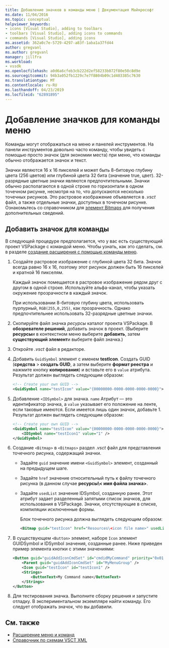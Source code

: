 ```yaml
---
title: Добавление значков в команды меню | Документация Майкрософт
ms.date: 11/04/2016
ms.topic: conceptual
helpviewer_keywords:
- icons [Visual Studio], adding to toolbars
- toolbars [Visual Studio], adding icons to commands
- commands [Visual Studio], adding icons
ms.assetid: 362a0c7e-5729-4297-a83f-1aba1a37fd44
author: gregvanl
ms.author: gregvanl
manager: jillfra
ms.workload:
- vssdk
ms.openlocfilehash: a0d6a6cfeb3cb222d2ef58233b072f80e50c8d9e
ms.sourcegitcommit: 94b3a052fb1229c7e7f8804b09c1d403385c7630
ms.translationtype: MT
ms.contentlocale: ru-RU
ms.lasthandoff: 04/23/2019
ms.locfileid: "62891895"
---
```

# <a name="add-icons-to-menu-commands"></a>Добавление значков для команды меню
Команды могут отображаться на меню и панелей инструментов. На панели инструментов довольно часто команду, чтобы увидеть с помощью просто значок (для экономии места) при меню, что команды обычно отображается значок и текст.

 Значки являются 16 х 16 пикселей и может быть 8-битовую глубину цвета (256 цветов) или глубиной цвета 32 бита (значение true, цвет). 32-разрядные цветные значки являются предпочтительными. Значки обычно располагаются в одной строке по горизонтали в одном точечном рисунке, несмотря на то, что допускаются несколько точечных рисунков. Это растровое изображение объявляется в *.vsct* файл, а также отдельные значки, доступных в точечном рисунке. Ознакомьтесь со справочником для [элемент Bitmaps](../extensibility/bitmaps-element.md) для получения дополнительных сведений.

## <a name="add-an-icon-to-a-command"></a>Добавить значок для команды
 В следующей процедуре предполагается, что у вас есть существующий проект VSPackage с командой меню. Чтобы узнать, как это сделать, см. в разделе [создание расширения с помощью команды меню](../extensibility/creating-an-extension-with-a-menu-command.md).

1. Создайте растровое изображение с глубиной цвета 32 бита. Значок всегда равно 16 x 16, поэтому этот рисунок должен быть 16 пикселей и кратной 16 пикселям.

     Каждый значок помещается в растровое изображение рядом друг с другом в одной строке. Используйте альфа-канал, чтобы указать окружение прозрачности в каждый значок.

     При использовании 8-битовую глубину цвета, использовать пурпурный, `RGB(255,0,255)`, как прозрачность. Однако предпочтительнее использовать 32-разрядные цветные значки.

2. Скопируйте файл значка *ресурсы* каталог проекта VSPackage. В **обозревателе решений**, добавить значок в проект. (Выберите **ресурсы**и в контекстном меню выберите **добавить**, затем **существующий элемент**и выберите файл значка.)

3. Откройте *.vsct* файл в редакторе.

4. Добавить `GuidSymbol` элемент с именем **testIcon**. Создать GUID (**средства** > **создать GUID**, а затем выберите **формат реестра** и нажмите кнопку **копирования**) и вставьте его в `value` атрибута. Результат должен выглядеть следующим образом:

    ```xml
    <!-- Create your own GUID -->
    <GuidSymbol name="testIcon" value="{00000000-0000-0000-0000-0000}">
    ```

5. Добавление `<IDSymbol>` для значка. `name` Атрибут — это идентификатор значка, а `value` указывает его положение на ленте, если таковые имеются. Если имеется лишь один значок, добавьте 1. Результат должен выглядеть следующим образом:

    ```xml
    <!-- Create your own GUID -->
    <GuidSymbol name="testIcon" value="{00000000-0000-0000-0000-0000}">
        <IDSymbol name="testIcon1" value="1" />
    </GuidSymbol>
    ```

6. Создание `<Bitmap>` в `<Bitmaps>` раздел *.vsct* файл для представления точечного рисунка, содержащий значки.

    - Задайте `guid` значение имени `<GuidSymbol>` элемент, созданный на предыдущем шаге.

    - Задайте `href` значение относительный путь к файлу точечного рисунка (в данном случае **ресурсы\\< имя файла значка\>**.

    - Задайте `usedList` значение IDSymbol, созданную ранее. Этот атрибут задает разделенный запятыми список значков, для использования в VSPackage. Значки, отсутствующие в списке, компиляции исключенные формы.

         Блок точечного рисунка должна выглядеть следующим образом:

        ```xml
        <Bitmap guid="testIcon" href="Resources\<icon file name>" usedList="testIcon1"/>
        ```

7. В существующем `<Button>` элемент, наборе `Icon` элемент GUIDSymbol и IDSymbol значения, созданные ранее. Ниже приведен пример элемента кнопки с этими значениями:

    ```xml
    <Button guid="guidAddIconCmdSet" id="cmdidMyCommand" priority="0x0100" type="Button">
        <Parent guid="guidAddIconCmdSet" id="MyMenuGroup" />
        <Icon guid="testIcon" id="testIcon1" />
        <Strings>
            <ButtonText>My Command name</ButtonText>
        </Strings>
    </Button>
    ```

8. Для тестирования значка. Выполните сборку решения и запустите отладку. В экспериментальном экземпляре найти команду. Его следует отображать значок, что вы добавили.

## <a name="see-also"></a>См. также
- [Расширение меню и команд](../extensibility/extending-menus-and-commands.md)
- [Справочник по схемам VSCT XML](../extensibility/vsct-xml-schema-reference.md)